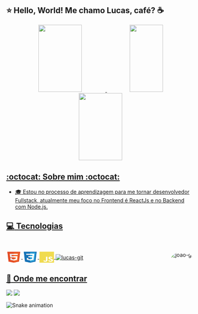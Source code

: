 
## :star: Hello, World! Me chamo Lucas, café? :coffee: 

<div align="center">
  <a href="https://github.com/lukasstranges">
  <img height="180em"width="48%"src="https://githubreadmestats.vercel.app/apiusername=lukasstranges&show_icons=true&theme=radical&include_all_commits=true&count_private=true"/>
  <img height="180em" width="42%" src="https://github-readme-stats.vercel.app/api/top-langs/?username=lukasstranges&layout=compact&langs_count=7&theme=radical"/>
  <img height="180em" width="48%"" src="https://github-readme-streak-stats.herokuapp.com/?user=lukasstranges&theme=radical"/>
</div>
 
   
  
## :octocat: Sobre mim :octocat: 
<!-- - 🏭 Sou técnico em Automação Industrial. Atualmente trabalho na área pela TSA Engenharia, automatizando processos industriais, principalmente para empresas mineradoras, como a VALE S/A.  -->

- :mortar_board: Estou no processo de aprendizagem para me tornar desenvolvedor Fullstack, atualmente meu foco no Frontend é ReactJs e no Backend com Node.js.



## :computer: Tecnologias

<div style="display: inline_block"><br>
  
  <img align="center" alt="lucas-html"  height="30" width="40"
  src="https://raw.githubusercontent.com/devicons/devicon/master/icons/html5/html5-original.svg">
  <img align="center" alt="lucas-css"  height="30" width="40"  
  src="https://raw.githubusercontent.com/devicons/devicon/master/icons/css3/css3-original.svg">
  <img align="center" alt="lucas-js" height="30" width="40" 
  src="https://raw.githubusercontent.com/devicons/devicon/master/icons/javascript/javascript-plain.svg">
  <img align="center" alt="lucas-git" height="30" width="40" 
  src="https://cdn.jsdelivr.net/gh/devicons/devicon/icons/git/git-original.svg" /> 
  <img align="right" alt="joao-gif" height="150" style="border-radius:50px;" 
  src="https://www.mygo.ge/uploads/blog/1584023795.jpg">
<!--   <img align="center" alt="joao-react" height="30" width="40" 
  src="https://cdn.jsdelivr.net/gh/devicons/devicon/icons/react/react-original.svg" />  -->

   
 
 

## :speech_balloon: Onde me encontrar

<div> 
  <a href = "mailto:lucascosta.ls58@gmail.com"><img src="https://img.shields.io/badge/-Gmail-%23333?style=for-the-badge&logo=gmail&logoColor=white" target="_blank"></a>
<a href="https://www.linkedin.com/in/lucas-santos-desenv/" target="_blank"><img src="https://img.shields.io/badge/-LinkedIn-%230077B5?style=for-the-badge&logo=linkedin&logoColor=white" target="_blank"></a> 

  
  ![Snake animation](https://github.com/lukasstranges/lukasstranges/blob/output/github-contribution-grid-snake.svg)
</div>
